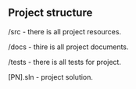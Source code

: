 ## Project structure
/src - there is all project resources.

/docs - thire is all project documents.

/tests - there is all tests for project.

[PN].sln - project solution.
